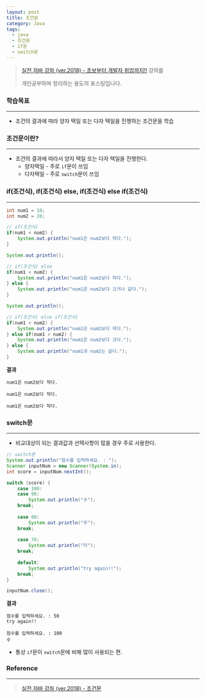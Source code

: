 ```yaml
---
layout: post
title: 조건문
category: Java
tags:
  - java
  - 조건문
  - if문
  - switch문
---
```




> [실전 자바 강좌 (ver.2018) - 초보부터 개발자 취업까지!!](https://www.inflearn.com/course/%EC%8B%A4%EC%A0%84-%EC%9E%90%EB%B0%94_java-renew/) 강의를
>
> 개인공부하며 정리하는 용도의 포스팅입니다.



### 학습목표

---

- 조건의 결과에 따라 양자 택일 또는 다자 택일을 진행하는 조건문을 학습



### 조건문이란?

---

- 조건의 결과에 따라서 양자 택일 또는 다자 택일을 진행한다.
  - 양자택일 - 주로 `if`문이 쓰임
  - 다자택일 - 주로 `switch`문이 쓰임





### if(조건식), if(조건식) else, if(조건식) else if(조건식)

---

```java
int num1 = 10;
int num2 = 20;

// if(조건식)
if(num1 < num2) {
    System.out.println("num1은 num2보다 작다.");
}

System.out.println();

// if(조건식) else
if(num1 < num2) {
    System.out.println("num1은 num2보다 작다.");
} else {
    System.out.println("num1은 num2보다 크거나 같다.");
}

System.out.println();

// if(조건식) else if(조건식)
if(num1 < num2) {
    System.out.println("num1은 num2보다 작다.");
} else if(num1 > num2) {
    System.out.println("num1은 num2보다 크다.");
} else {
    System.out.println("num1과 num2는 같다.");
}
```



**결과**

```
num1은 num2보다 작다.

num1은 num2보다 작다.

num1은 num2보다 작다.
```





### switch문

---

- 비교대상이 되는 결과값과 선택사항이 많을 경우 주로 사용한다.

```java
// switch문
System.out.println("점수를 입력하세요. : ");
Scanner inputNum = new Scanner(System.in);
int score = inputNum.nextInt();

switch (score) {
    case 100:
    case 90:
        System.out.println("수");
    break;
        
  	case 80:
        System.out.println("우");
    break;
        
    case 70:
        System.out.println("미");
    break;
          
    default:
        System.out.println("try again!!");
    break;
}

inputNum.close();

```



**결과**

```
점수를 입력하세요. : 50
try again!!

점수를 입력하세요. : 100
수
```

- 통상 `if`문이 `switch`문에 비해 많이 사용되는 편.





### Reference

---

> [실전 자바 강좌 (ver.2018) - 조건문](https://www.inflearn.com/course/%EC%8B%A4%EC%A0%84-%EC%9E%90%EB%B0%94_java-renew/%EC%A1%B0%EA%B1%B4%EB%AC%B8-10/)

